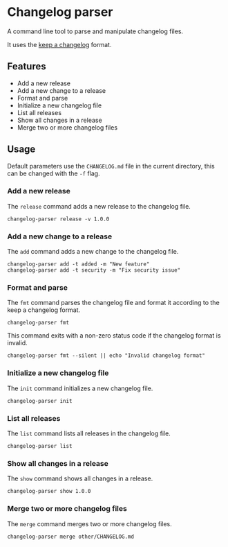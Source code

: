 # Changelog parser

A command line tool to parse and manipulate changelog files.

It uses the [keep a changelog](https://keepachangelog.com) format.

## Features

- Add a new release
- Add a new change to a release
- Format and parse
- Initialize a new changelog file
- List all releases
- Show all changes in a release
- Merge two or more changelog files

## Usage

Default parameters use the `CHANGELOG.md` file in the current directory, this can be changed with the `-f` flag.

### Add a new release

The `release` command adds a new release to the changelog file.

```shell
changelog-parser release -v 1.0.0
```

### Add a new change to a release

The `add` command adds a new change to the changelog file.

```
changelog-parser add -t added -m "New feature"
changelog-parser add -t security -m "Fix security issue"
```

### Format and parse

The `fmt` command parses the changelog file and format it according to the keep a changelog format.

```shell
changelog-parser fmt
```

This command exits with a non-zero status code if the changelog format is invalid.

```shell
changelog-parser fmt --silent || echo "Invalid changelog format"
```

### Initialize a new changelog file

The `init` command initializes a new changelog file.

```shell
changelog-parser init
```

### List all releases

The `list` command lists all releases in the changelog file.

```shell
changelog-parser list
```

### Show all changes in a release

The `show` command shows all changes in a release.

```shell
changelog-parser show 1.0.0
```

### Merge two or more changelog files

The `merge` command merges two or more changelog files.

```shell
changelog-parser merge other/CHANGELOG.md
```
